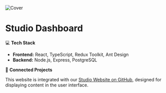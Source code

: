 ![Cover](https://github.com/user-attachments/assets/ea2c8367-bd6b-48a3-80c9-53bdce050f5c)

# Studio Dashboard

💻 **Tech Stack**  
- **Frontend:** React, TypeScript, Redux Toolkit, Ant Design  
- **Backend:** Node.js, Express, PostgreSQL  

📂 **Connected Projects** <br>

This website is integrated with our [Studio Website on GitHub](https://github.com/igorator/3mpq-Studio), designed for displaying content in the user interface.
